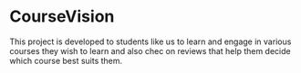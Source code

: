 # CourseVision
This project is developed to students like us to learn and engage in various courses they wish to learn and also chec on reviews that help them decide which course best suits them.
